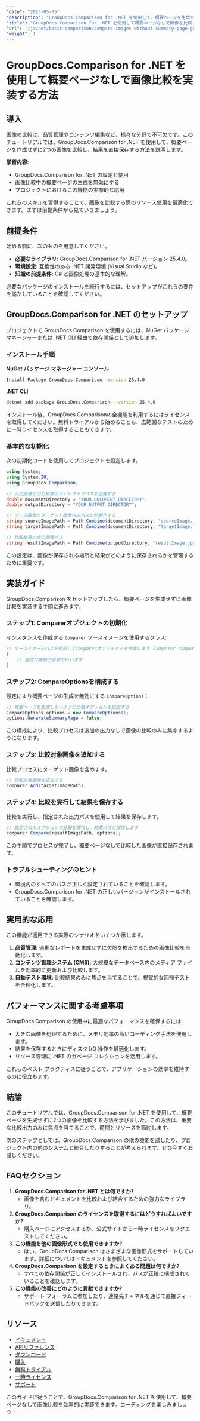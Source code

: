 ```yaml
---
"date": "2025-05-05"
"description": "GroupDocs.Comparison for .NET を使用して、概要ページを生成せずに画像を比較する方法を学びます。ワークフローを効率的に合理化します。"
"title": "GroupDocs.Comparison for .NET を使用して概要ページなしで画像を比較する方法"
"url": "/ja/net/basic-comparison/compare-images-without-summary-page-groupdocs-net/"
"weight": 1
---
```


# GroupDocs.Comparison for .NET を使用して概要ページなしで画像比較を実装する方法

## 導入

画像の比較は、品質管理やコンテンツ編集など、様々な分野で不可欠です。このチュートリアルでは、GroupDocs.Comparison for .NET を使用して、概要ページを作成せずに2つの画像を比較し、結果を直接保存する方法を説明します。

**学習内容:**
- GroupDocs.Comparison for .NET の設定と使用
- 画像比較中の概要ページの生成を無効にする
- プロジェクトにおけるこの機能の実際的な応用

これらのスキルを習得することで、画像を比較する際のリソース使用を最適化できます。まずは前提条件から見ていきましょう。

## 前提条件

始める前に、次のものを用意してください。
- **必要なライブラリ:** GroupDocs.Comparison for .NET バージョン 25.4.0。
- **環境設定:** 互換性のある .NET 開発環境 (Visual Studio など)。
- **知識の前提条件:** C# と画像処理の基本的な理解。

必要なパッケージのインストールを続行するには、セットアップがこれらの要件を満たしていることを確認してください。

## GroupDocs.Comparison for .NET のセットアップ

プロジェクトで GroupDocs.Comparison を使用するには、NuGet パッケージ マネージャーまたは .NET CLI 経由で依存関係として追加します。

### インストール手順

**NuGet パッケージ マネージャー コンソール**
```bash
Install-Package GroupDocs.Comparison -Version 25.4.0
```

**.NET CLI**
```bash
dotnet add package GroupDocs.Comparison --version 25.4.0
```

インストール後、GroupDocs.Comparisonの全機能を利用するにはライセンスを取得してください。無料トライアルから始めることも、広範囲なテストのために一時ライセンスを取得することもできます。

### 基本的な初期化

次の初期化コードを使用してプロジェクトを設定します。

```csharp
using System;
using System.IO;
using GroupDocs.Comparison;

// 入力画像と出力結果のディレクトリパスを定義する
double documentDirectory = "YOUR_DOCUMENT_DIRECTORY";
double outputDirectory = "YOUR_OUTPUT_DIRECTORY";

// ソース画像とターゲット画像へのパスを初期化する
string sourceImagePath = Path.Combine(documentDirectory, "sourceImage.jpg");
string targetImagePath = Path.Combine(documentDirectory, "targetImage.jpg");

// 比較結果の出力画像パス
string resultImagePath = Path.Combine(outputDirectory, "resultImage.jpg");
```

この設定は、画像が保存される場所と結果がどのように保存されるかを管理するために重要です。

## 実装ガイド

GroupDocs.Comparison をセットアップしたら、概要ページを生成せずに画像比較を実装する手順に進みます。

### ステップ1: Comparerオブジェクトの初期化

インスタンスを作成する `Comparer` ソースイメージを使用するクラス:

```csharp
// ソースイメージパスを使用してComparerオブジェクトを作成します（Comparer comparer = new Comparer（sourceImagePath））
{
    // 設定は後続の手順で行います
}
```

### ステップ2: CompareOptionsを構成する

設定により概要ページの生成を無効にする `CompareOptions`：

```csharp
// 概要ページを生成しないように比較オプションを設定する
CompareOptions options = new CompareOptions();
options.GenerateSummaryPage = false;
```

この構成により、比較プロセスは追加の出力なしで画像の比較のみに集中するようになります。

### ステップ3: 比較対象画像を追加する

比較プロセスにターゲット画像を含めます。

```csharp
// 比較対象画像を追加する
comparer.Add(targetImagePath);
```

### ステップ4: 比較を実行して結果を保存する

比較を実行し、指定された出力パスを使用して結果を保存します。

```csharp
// 設定されたオプションで比較を実行し、結果パスに保存します
comparer.Compare(resultImagePath, options);
```

この手順でプロセスが完了し、概要ページなしで比較した画像が直接保存されます。

### トラブルシューティングのヒント

- 環境内のすべてのパスが正しく設定されていることを確認します。
- GroupDocs.Comparison for .NET の正しいバージョンがインストールされていることを確認します。

## 実用的な応用

この機能が適用できる実際のシナリオをいくつか示します。
1. **品質管理:** 過剰なレポートを生成せずに欠陥を検出するための画像比較を自動化します。
2. **コンテンツ管理システム (CMS):** 大規模なデータベース内のメディア ファイルを効率的に更新および比較します。
3. **自動テスト環境:** 比較結果のみに焦点を当てることで、視覚的な回帰テストを合理化します。

## パフォーマンスに関する考慮事項

GroupDocs.Comparison の使用中に最適なパフォーマンスを確保するには:
- 大きな画像を処理するために、メモリ効率の高いコーディング手法を使用します。
- 結果を保存するときにディスク I/O 操作を最適化します。
- リソース管理に .NET のガベージ コレクションを活用します。

これらのベスト プラクティスに従うことで、アプリケーションの効率を維持するのに役立ちます。

## 結論

このチュートリアルでは、GroupDocs.Comparison for .NET を使用して、概要ページを生成せずに2つの画像を比較する方法を学びました。この方法は、重要な比較出力のみに焦点を当てることで、時間とリソースを節約します。

次のステップとしては、GroupDocs.Comparison の他の機能を試したり、プロジェクト内の他のシステムと統合したりすることが考えられます。ぜひ今すぐお試しください。

## FAQセクション

1. **GroupDocs.Comparison for .NET とは何ですか?**
   - 画像を含むドキュメントを比較および結合するための強力なライブラリ。
2. **GroupDocs.Comparison のライセンスを取得するにはどうすればよいですか?**
   - 購入ページにアクセスするか、公式サイトから一時ライセンスをリクエストしてください。
3. **この機能を他の画像形式でも使用できますか?**
   - はい、GroupDocs.Comparison はさまざまな画像形式をサポートしています。詳細についてはドキュメントを参照してください。
4. **GroupDocs.Comparison を設定するときによくある問題は何ですか?**
   - すべての依存関係が正しくインストールされ、パスが正確に構成されていることを確認します。
5. **この機能の改善にどのように貢献できますか?**
   - サポート フォーラムに参加したり、連絡先チャネルを通じて直接フィードバックを送信したりできます。

## リソース

- [ドキュメント](https://docs.groupdocs.com/comparison/net/)
- [APIリファレンス](https://reference.groupdocs.com/comparison/net/)
- [ダウンロード](https://releases.groupdocs.com/comparison/net/)
- [購入](https://purchase.groupdocs.com/buy)
- [無料トライアル](https://releases.groupdocs.com/comparison/net/)
- [一時ライセンス](https://purchase.groupdocs.com/temporary-license/)
- [サポート](https://forum.groupdocs.com/c/comparison/)

このガイドに従うことで、GroupDocs.Comparison for .NET を使用して、概要ページなしで画像比較を効率的に実装できます。コーディングを楽しみましょう！